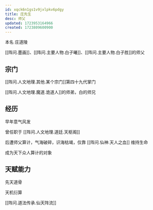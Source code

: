```yaml
---
id: xqck6n1gs1v9jxlpkv6pdgy
title: 庄先生
desc: 师父
updated: 1723953164966
created: 1723809600900
---
```


本名 庄道陵

[[阵问.墨画]]、[[阵问.主要人物.白子曦]]、[[阵问.主要人物.白子胜]]的师父

## 宗门

[[阵问.人文地理.其他.某个宗门]]第四十九代掌门

[[阵问.人文地理.魔道.诡道人]]的师弟，白的师兄

## 经历

早年意气风发

曾任职于 [[阵问.人文地理.道廷.天枢阁]]

后遭师父算计，气海破碎，识海枯竭，仅靠 [[阵问.仙神.天人之血]] 维持生命

成为天下众人算计的对象

## 天赋能力

先天道骨

天机衍算

[[阵问.道法传承.仙天阵流]]
